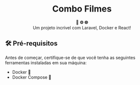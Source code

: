 
# <h1 align="center">Combo Filmes</h1>

<div align="center">
  <strong>🐳 ⚙️ 🌐</strong>
</div>
<div align="center">
  Um projeto incrível com Laravel, Docker e React!
</div>

## 🛠️ Pré-requisitos

Antes de começar, certifique-se de que você tenha as seguintes ferramentas instaladas em sua máquina:

- Docker 🐳
- Docker Compose 🐙
